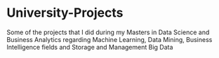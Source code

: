 # University-Projects
Some of the projects that I did during my Masters in Data Science and Business Analytics regarding Machine Learning, Data Mining, Business Intelligence fields and Storage and Management Big Data
